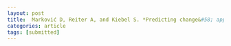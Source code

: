 ```yaml
---
layout: post
title:  Marković D, Reiter A, and Kiebel S. *Predicting change&#58; approximate inference under explicit representation of temporal structure in changing environments*. PLoS CB (under revision).
categories: article
tags: [submitted]
---
```



